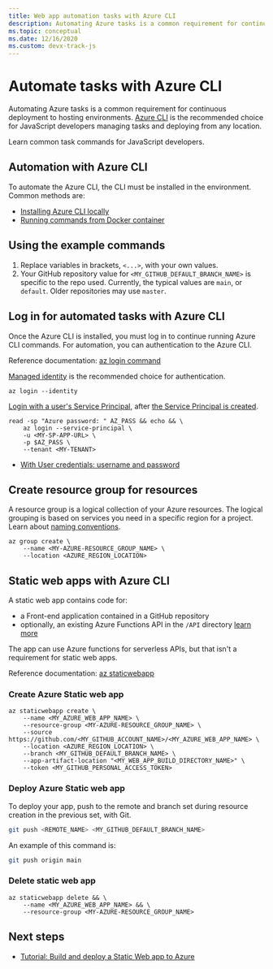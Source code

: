 ```yaml
---
title: Web app automation tasks with Azure CLI
description: Automating Azure tasks is a common requirement for continuous deployment to hosting environments. Azure CLI is the recommended choice for JavaScript developers managing tasks and deploying from any location.
ms.topic: conceptual
ms.date: 12/16/2020
ms.custom: devx-track-js
---
```


# Automate tasks with Azure CLI

Automating Azure tasks is a common requirement for continuous deployment to hosting environments. [Azure CLI](/cli/azure/) is the recommended choice for JavaScript developers managing tasks and deploying from any location.

Learn common task commands for JavaScript developers. 

## Automation with Azure CLI

To automate the Azure CLI, the CLI must be installed in the environment. Common methods are: 

* [Installing Azure CLI locally](/cli/azure/install-azure-cli)
* [Running commands from Docker container](/cli/azure/run-azure-cli-docker)

## Using the example commands 

1. Replace variables in brackets, `<...>`, with your own values. 
1. Your GitHub repository value for `<MY_GITHUB_DEFAULT_BRANCH_NAME>` is specific to the repo used. Currently, the typical values are `main`, or `default`. Older repositories may use `master`. 

## Log in for automated tasks with Azure CLI

Once the Azure CLI is installed, you must log in to continue running Azure CLI commands. For automation, you can authentication to the Azure CLI.

Reference documentation: [az login command](/cli/azure/reference-index?view=azure-cli-latest#az-login)

[Managed identity](/cli/azure/authenticate-azure-cli#sign-in-with-a-managed-identity) is the recommended choice for authentication.

```azurecli
az login --identity
```

[Login with a user's Service Principal](/cli/azure/authenticate-azure-cli.md#sign-in-with-a-service-principal), after [the Service Principal is created](../core/node-sdk-azure-authenticate-principal.md#create-a-service-principal-using-the-azure-cli-20). 

```dotnetcli
read -sp "Azure password: " AZ_PASS && echo && \ 
    az login --service-principal \
    -u <MY-SP-APP-URL> \
    -p $AZ_PASS \
    --tenant <MY-TENANT>
```


* [With User credentials: username and password](/cli/azure/authenticate-azure-cli#sign-in-with-credentials-on-the-command-line)

## Create resource group for resources

A resource group is a logical collection of your Azure resources. The logical grouping is based on services you need in a specific region for a project. Learn about [naming conventions](/azure/cloud-adoption-framework/ready/azure-best-practices/resource-naming).

```azurecli
az group create \
    --name <MY-AZURE-RESOURCE_GROUP_NAME> \
    --location <AZURE_REGION_LOCATION>
```

## Static web apps with Azure CLI

A static web app contains code for:

* a Front-end application contained in a GitHub repository
* optionally, an existing Azure Functions API in the `/API` directory [learn more](/azure/static-web-apps/add-api#create-the-api)

The app can use Azure functions for serverless APIs, but that isn't a requirement for static web apps. 

Reference documentation: [az staticwebapp](/cli/azure/staticwebapp.md?view=azure-cli-latest)

### Create Azure Static web app 

```azurecli
az staticwebapp create \
    --name <MY_AZURE_WEB_APP_NAME> \
    --resource-group <MY-AZURE-RESOURCE_GROUP_NAME> \
    --source https://github.com/<MY_GITHUB_ACCOUNT_NAME>/<MY_AZURE_WEB_APP_NAME> \
    --location <AZURE_REGION_LOCATION> \
    --branch <MY_GITHUB_DEFAULT_BRANCH_NAME> \
    --app-artifact-location "<MY_WEB_APP_BUILD_DIRECTORY_NAME>" \
    --token <MY_GITHUB_PERSONAL_ACCESS_TOKEN>
```

### Deploy Azure Static web app 

To deploy your app, push to the remote and branch set during resource creation in the previous set, with Git. 

```bash
git push <REMOTE_NAME> <MY_GITHUB_DEFAULT_BRANCH_NAME>
```

An example of this command is:

```bash
git push origin main
```

### Delete static web app 

```azurecli
az staticwebapp delete && \
    --name <MY_AZURE_WEB_APP_NAME> && \
    --resource-group <MY-AZURE-RESOURCE_GROUP_NAME>
```

## Next steps

* [Tutorial: Build and deploy a Static Web app to Azure](../tutorial/static-web-app/introduction.md)
